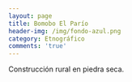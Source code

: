 ```yaml
---
layout: page
title: Bomobo El Parío
header-img: /img/fondo-azul.png
category: Etnográfico
comments: 'true'
---
```



Construcción rural en piedra seca.
